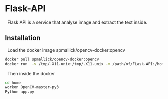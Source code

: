 # Flask-API
 
Flask API is a service that analyse image and extract the text inside.
 
## Installation
 
Load the docker image spmallick/opencv-docker:opencv
 
```bash
docker pull spmallick/opencv-docker:opencv
docker run  -v /tmp/.X11-unix:/tmp/.X11-unix -v /path/of/FLask-API:/home -e DISPLAY=$DISPLAY -p 5000:5000 -p 8888:8888 -it spmallick/opencv-docker:opencv /bin/bash
```
 
Then inside the docker 
```bash
cd home
workon OpenCV-master-py3
Python app.py 
```
